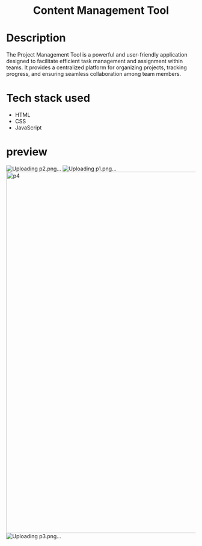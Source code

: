 
<h1 align="center">
  <a href="# Project-Management"></a>
  Content Management Tool
</h1>


# Description 
The Project Management Tool is a powerful and user-friendly application designed to facilitate efficient task management and assignment within teams. It provides a centralized platform for organizing projects, tracking progress, and ensuring seamless collaboration among team members.

# Tech stack used
- HTML
- CSS
- JavaScript

# preview
![Uploading p2.png…]()
![Uploading p1.png…]()
<img width="960" alt="p4" src="https://github.com/Srija-Burugula/Project-Management/assets/114515965/7d5be02e-5e8d-45d6-9a49-151cdd8cd6bc">
![Uploading p3.png…]()


